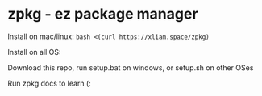 # zpkg - ez package manager
Install on mac/linux:
`bash <(curl https://xliam.space/zpkg)`

Install on all OS:

Download this repo, run setup.bat on windows, or setup.sh on other OSes

Run zpkg docs to learn (:
